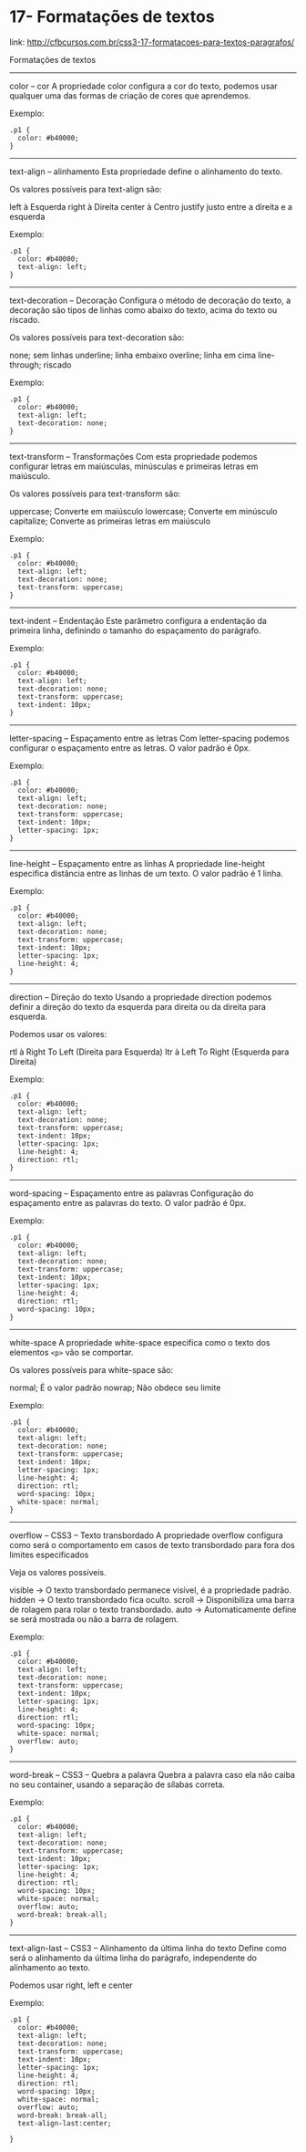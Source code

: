 # 17- Formatações de textos

link: http://cfbcursos.com.br/css3-17-formatacoes-para-textos-paragrafos/

Formatações de textos

---

color – cor
A propriedade color configura a cor do texto, podemos usar qualquer uma das formas de criação de cores que aprendemos.

Exemplo:

```
.p1 {
  color: #b40000;
}
```

---

text-align – alinhamento
Esta propriedade define o alinhamento do texto.


Os valores possíveis para text-align são:

left à Esquerda
right à Direita
center à Centro
justify justo entre a direita e a esquerda

Exemplo:

```
.p1 {
  color: #b40000;
  text-align: left;
}
```

---

text-decoration – Decoração
Configura o método de decoração do texto, a decoração são tipos de linhas como abaixo do texto, acima do texto ou riscado.

Os valores possíveis para text-decoration são:

none; sem linhas
underline; linha embaixo
overline; linha em cima
line-through; riscado

Exemplo: 

```
.p1 {
  color: #b40000;
  text-align: left;
  text-decoration: none;
}
```

---

text-transform – Transformações
Com esta propriedade podemos configurar letras em maiúsculas, minúsculas e primeiras letras em maiúsculo.

Os valores possíveis para text-transform são:

uppercase;  Converte em maiúsculo
lowercase;  Converte em minúsculo
capitalize; Converte as primeiras letras em maiúsculo

Exemplo: 

```
.p1 {
  color: #b40000;
  text-align: left;
  text-decoration: none;
  text-transform: uppercase;
}
```

---

text-indent – Endentação
Este parâmetro configura a endentação da primeira linha, definindo o tamanho do espaçamento do parágrafo.

Exemplo:

```
.p1 {
  color: #b40000;
  text-align: left;
  text-decoration: none;
  text-transform: uppercase;
  text-indent: 10px;
}
```

---

letter-spacing – Espaçamento entre as letras
Com letter-spacing podemos configurar o espaçamento entre as letras. O valor padrão é 0px.

Exemplo:

```
.p1 {
  color: #b40000;
  text-align: left;
  text-decoration: none;
  text-transform: uppercase;
  text-indent: 10px;
  letter-spacing: 1px;
}
```

---

line-height – Espaçamento entre as linhas
A propriedade line-height especifica distância entre as linhas de um texto. O valor padrão é 1 linha.

Exemplo:

```
.p1 {
  color: #b40000;
  text-align: left;
  text-decoration: none;
  text-transform: uppercase;
  text-indent: 10px;
  letter-spacing: 1px;
  line-height: 4;
}
```

---

direction – Direção do texto
Usando a propriedade direction podemos definir a direção do texto da esquerda para direita ou da direita para esquerda.

Podemos usar os valores:

rtl à Right To Left (Direita para Esquerda)
ltr à Left To Right (Esquerda para Direita)

Exemplo:

```
.p1 {
  color: #b40000;
  text-align: left;
  text-decoration: none;
  text-transform: uppercase;
  text-indent: 10px;
  letter-spacing: 1px;
  line-height: 4;
  direction: rtl;
}
```

---

word-spacing – Espaçamento entre as palavras
Configuração do espaçamento entre as palavras do texto. O valor padrão é 0px.

Exemplo:

```
.p1 {
  color: #b40000;
  text-align: left;
  text-decoration: none;
  text-transform: uppercase;
  text-indent: 10px;
  letter-spacing: 1px;
  line-height: 4;
  direction: rtl;
  word-spacing: 10px;
}
```

---

white-space
A propriedade white-space especifica como o texto dos elementos `<p>` vão se comportar.

Os valores possíveis para white-space são:

normal;  É o valor padrão
nowrap;  Não obdece seu limite

Exemplo:

```
.p1 {
  color: #b40000;
  text-align: left;
  text-decoration: none;
  text-transform: uppercase;
  text-indent: 10px;
  letter-spacing: 1px;
  line-height: 4;
  direction: rtl;
  word-spacing: 10px;
  white-space: normal;
}
```

---

overflow – CSS3 – Texto transbordado
A propriedade overflow configura como será o comportamento em casos de texto transbordado para fora dos limites especificados

Veja os valores possíveis.

visible -> O texto transbordado permanece visível, é a propriedade padrão.
hidden -> O texto transbordado fica oculto.
scroll -> Disponibiliza uma barra de rolagem para rolar o texto transbordado.
auto -> Automaticamente define se será mostrada ou não a barra de rolagem.

Exemplo:

```
.p1 {
  color: #b40000;
  text-align: left;
  text-decoration: none;
  text-transform: uppercase;
  text-indent: 10px;
  letter-spacing: 1px;
  line-height: 4;
  direction: rtl;
  word-spacing: 10px;
  white-space: normal;
  overflow: auto;
}
```

---

word-break – CSS3 – Quebra a palavra
Quebra a palavra caso ela não caiba no seu container, usando a separação de sílabas correta.

Exemplo:

```
.p1 {
  color: #b40000;
  text-align: left;
  text-decoration: none;
  text-transform: uppercase;
  text-indent: 10px;
  letter-spacing: 1px;
  line-height: 4;
  direction: rtl;
  word-spacing: 10px;
  white-space: normal;
  overflow: auto;
  word-break: break-all;
}
```

---

text-align-last – CSS3 – Alinhamento da última linha do texto
Define como será o alinhamento da última linha do parágrafo, independente do alinhamento ao texto.

Podemos usar right, left e center

Exemplo:

```
.p1 {
  color: #b40000;
  text-align: left;
  text-decoration: none;
  text-transform: uppercase;
  text-indent: 10px;
  letter-spacing: 1px;
  line-height: 4;
  direction: rtl;
  word-spacing: 10px;
  white-space: normal;
  overflow: auto;
  word-break: break-all;
  text-align-last:center;

}
```